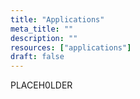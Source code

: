 ```yaml
---
title: "Applications"
meta_title: ""
description: ""
resources: ["applications"]
draft: false
---
```


<div class="main-content">
  <div class="resource-description">
    <p>PLACEH0LDER</p>
  </div>
</div>